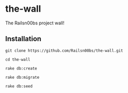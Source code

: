 # the-wall
The Railsn00bs project wall!

Installation
----

```
git clone https://github.com/Railsn00bs/the-wall.git

cd the-wall

rake db:create

rake db:migrate

rake db:seed
```
